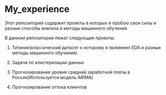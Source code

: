# My_experience

Этот репозиторий содержит проекты в которых я пробою свои силы и разные способы анализа и методы машинного обучения.  

В данном репозитории лежат следующие проекты:  

1. Титаник(классический датасет к которому я применил EDA и разные методы машинного обучения).

2. Задача по кластеризации данных

3. Прогнозирование уровня средней заработной платы в России(Используется модель ARIMA)

4. Прогнозирование оттока клиентов
